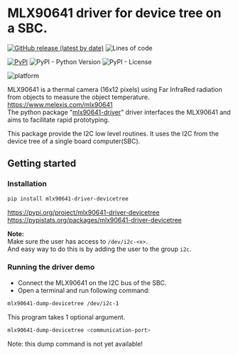 # MLX90641 driver for device tree on a SBC.

[![GitHub release (latest by date)](https://img.shields.io/github/v/release/melexis-fir/mlx90641-driver-devicetree-py?label=github-latest-release-tag)](https://github.com/melexis-fir/mlx90641-driver-devicetree-py/releases) ![Lines of code](https://img.shields.io/tokei/lines/github/melexis-fir/mlx90641-driver-devicetree-py)  

[![PyPI](https://img.shields.io/pypi/v/mlx90641-driver-devicetree)](https://pypi.org/project/mlx90641-driver-devicetree) ![PyPI - Python Version](https://img.shields.io/pypi/pyversions/mlx90641-driver-devicetree) ![PyPI - License](https://img.shields.io/pypi/l/mlx90641-driver-devicetree)  

![platform](https://img.shields.io/badge/platform-linux%20PC%20%7C%20rasberry%20pi%204%20%7C%20Jetson%20Nano%20%7C%20beagle%20bone-lightgrey)  

MLX90641 is a thermal camera (16x12 pixels) using Far InfraRed radiation from objects to measure the object temperature.  
https://www.melexis.com/mlx90641  
The python package "[mlx90641-driver](https://github.com/melexis-fir/mlx90641-driver-py)" driver interfaces the MLX90641 and aims to facilitate rapid prototyping.

This package provide the I2C low level routines.
It uses the I2C from the device tree of a single board computer(SBC).  

## Getting started

### Installation

```bash
pip install mlx90641-driver-devicetree
```

https://pypi.org/project/mlx90641-driver-devicetree  
https://pypistats.org/packages/mlx90641-driver-devicetree

__Note:__  
Make sure the user has access to `/dev/i2c-<x>`.  
And easy way to do this is by adding the user to the group `i2c`.

### Running the driver demo

* Connect the MLX90641 on the I2C bus of the SBC.  
* Open a terminal and run following command:  

```bash
mlx90641-dump-devicetree /dev/i2c-1
```

This program takes 1 optional argument.

```bash
mlx90641-dump-devicetree <communication-port>
```

Note: this dump command is not yet available!

